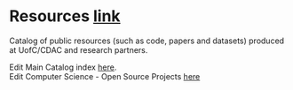 # Resources [link](https://chicago-cdac.github.io/resources)
Catalog of public resources (such as code, papers and datasets) produced at UofC/CDAC and research partners.

Edit Main Catalog index [here](https://github.com/chicago-cdac/resources/blob/master/index/src/data/catalog.tsx).<br />
Edit Computer Science - Open Source Projects [here](https://github.com/chicago-cdac/resources/blob/master/apps/computerscience.app/src/data/Datasets.js)
